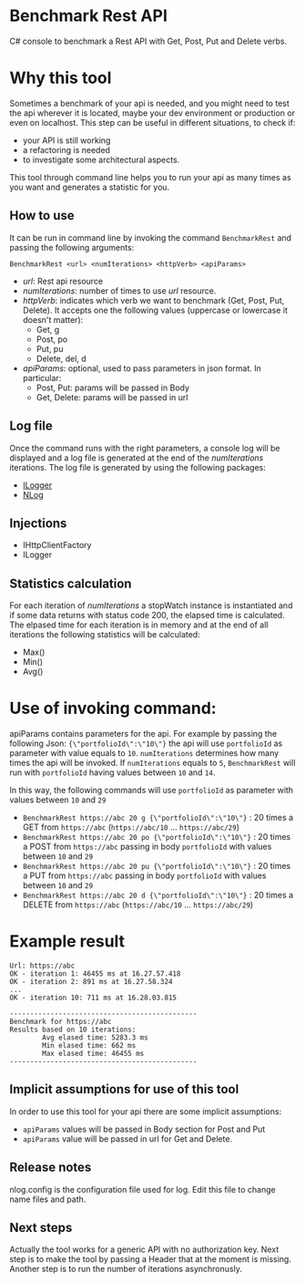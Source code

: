 # Benchmark Rest API
C# console to benchmark a Rest API with Get, Post, Put and Delete verbs.

# Why this tool
Sometimes a benchmark of your api is needed, and you might need to test the api wherever it is located, maybe your dev environment or production or even on localhost.
This step can be useful in different situations, to check if:
 - your API is still working 
 - a refactoring is needed
 - to investigate some architectural aspects.

This tool through command line helps you to run your api as many times as you want and generates a statistic for you.

## How to use
It can be run in command line by invoking the command `BenchmarkRest` and passing the following arguments:

`BenchmarkRest <url> <numIterations> <httpVerb> <apiParams>`
- *url*: Rest api resource
- *numIterations*: number of times to use *url* resource.
- *httpVerb*: indicates which verb we want to benchmark (Get, Post, Put, Delete). It accepts one the following values (uppercase or lowercase it doesn't matter):
  - Get, g
  - Post, po 
  - Put, pu
  - Delete, del, d
- *apiParams*: optional, used to pass parameters in json format. In particular:
  - Post, Put: params will be passed in Body
  - Get, Delete: params will be passed in url

## Log file
Once the command runs with the right parameters, a console log will be displayed and a log file is generated at the end of the *numIterations* iterations. 
The log file is generated by using the following packages:
- [ILogger](https://docs.microsoft.com/en-us/dotnet/api/microsoft.extensions.logging.ilogger?view=dotnet-plat-ext-6.0) 
- [NLog](https://github.com/NLog/NLog)

## Injections
- IHttpClientFactory 
- ILogger

## Statistics calculation
For each iteration of *numIterations* a stopWatch instance is instantiated and if some data returns with status code 200, the elapsed time is calculated.
The elpased time for each iteration is in memory and at the end of all iterations the following statistics will be calculated:
- Max()
- Min() 
- Avg()

# Use of invoking command:
apiParams contains parameters for the api. For example by passing the following Json:
`{\"portfolioId\":\"10\"}`
the api will use `portfolioId` as parameter with value equals to `10`.
`numIterations` determines how many times the api will be invoked. If `numIterations` equals to `5`, `BenchmarkRest` will run with `portfolioId` having values between `10` and `14`.

In this way, the following commands will use `portfolioId` as parameter with values between `10` and `29`
- `BenchmarkRest https://abc 20 g {\"portfolioId\":\"10\"}`  : 20 times a GET from `https://abc` (`https://abc/10` ... `https://abc/29`)
- `BenchmarkRest https://abc 20 po {\"portfolioId\":\"10\"}` : 20 times a POST from `https://abc` passing in body `portfolioId` with values between `10` and `29`
- `BenchmarkRest https://abc 20 pu {\"portfolioId\":\"10\"}` : 20 times a PUT from `https://abc` passing in body `portfolioId` with values between `10` and `29`
- `BenchmarkRest https://abc 20 d {\"portfolioId\":\"10\"}`  : 20 times a DELETE from `https://abc` (`https://abc/10` ... `https://abc/29`)

# Example result
```
Url: https://abc
OK - iteration 1: 46455 ms at 16.27.57.418
OK - iteration 2: 891 ms at 16.27.58.324
...
OK - iteration 10: 711 ms at 16.28.03.815

----------------------------------------------
Benchmark for https://abc
Results based on 10 iterations: 
        Avg elased time: 5283.3 ms
        Min elased time: 662 ms
        Max elased time: 46455 ms
----------------------------------------------
```
## Implicit assumptions for use of this tool
In order to use this tool for your api there are some implicit assumptions:
- `apiParams` values will be passed in Body section for Post and Put
- `apiParams` value will be passed in url for Get and Delete.


## Release notes
nlog.config is the configuration file used for log. Edit this file to change name files and path.

## Next steps
Actually the tool works for a generic API with no authorization key. Next step is to make the tool by passing a Header that at the moment is missing.
Another step is to run the number of iterations asynchronusly.

